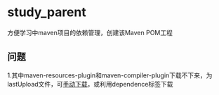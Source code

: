 # study_parent

方便学习中maven项目的依赖管理，创建该Maven POM工程

## 问题
1.其中maven-resources-plugin和maven-compiler-plugin下载不下来，为lastUpload文件，可[手动下载](http://repo1.maven.org/maven2/org/apache/maven/plugins/)，或利用dependence标签下载
